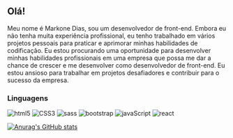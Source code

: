 <h2>Olá!</h2>
Meu nome é Markone Dias, sou um desenvolvedor de front-end. 
Embora eu não tenha muita experiência profissional, eu tenho trabalhado em vários projetos pessoais para praticar e aprimorar minhas habilidades de codificação. Eu estou procurando uma oportunidade para desenvolver minhas habilidades profissionais em uma empresa que possa me dar a chance de crescer e me desenvolver como desenvolvedor de front-end. Eu estou ansioso para trabalhar em projetos desafiadores e contribuir para o sucesso da empresa.


<h3>Linguagens</h3>


![html5](https://img.shields.io/badge/HTML5-E34F26?style=for-the-badge&logo=html5&logoColor=white)
![CSS3](https://img.shields.io/badge/CSS3-1572B6?style=for-the-badge&logo=css3&logoColor=white)
![sass](	https://img.shields.io/badge/Sass-CC6699?style=for-the-badge&logo=sass&logoColor=white)
![bootstrap](https://img.shields.io/badge/Bootstrap-563D7C?style=for-the-badge&logo=bootstrap&logoColor=white)
![javaScript](https://img.shields.io/badge/JavaScript-323330?style=for-the-badge&logo=javascript&logoColor=F7DF1E)
![react](https://img.shields.io/badge/React-20232A?style=for-the-badge&logo=react&logoColor=61DAFB)


[![Anurag's GitHub stats](https://github-readme-stats.vercel.app/api?username=MarkoneDias&show_icons=true&theme=dracula)](https://github.com/anuraghazra/github-readme-stats) <br>
